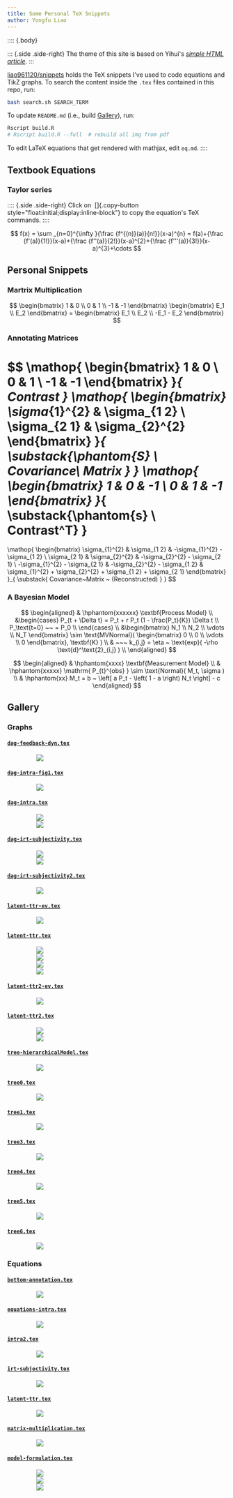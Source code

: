 ```yaml
---
title: Some Personal TeX Snippets
author: Yongfu Liao
---
```



<!-- 
To Do: 
    move mathjax to document bottom (pandoc_html())
    copy math TeX command button (JS)
        1. extract plain text from .math.display
        2. save to some element
        3. add a copy button
 -->

:::: {.body}

::: {.side .side-right}
The theme of this site is based on Yihui's [*simple HTML article*](https://yihui.org/en/2023/10/html-article/).
:::

[liao961120/snippets](https://github.com/liao961120/snippets) holds the TeX snippets I've used to code equations and TikZ graphs. To search the content inside the `.tex` files contained in this repo, run:

```bash
bash search.sh SEARCH_TERM
```

To update `README.md` (i.e., build [Gallery](#gallery)), run:

```bash
Rscript build.R
# Rscript build.R --full  # rebuild all img from pdf
```

To edit LaTeX equations that get rendered with mathjax, edit `eq.md`.
::::



Textbook Equations
------------------

### Taylor series

:::: {.side .side-right}
Click on &nbsp;[]{.copy-button style="float:initial;display:inline-block"} 
to copy the equation's TeX commands.
::::

$$
f(x) = \sum _{n=0}^{\infty }{\frac {f^{(n)}(a)}{n!}}(x-a)^{n} 
     = f(a)+{\frac {f'(a)}{1!}}(x-a)+{\frac {f''(a)}{2!}}(x-a)^{2}+{\frac {f'''(a)}{3!}}(x-a)^{3}+\cdots
$$



Personal Snippets
-----------------

### Martrix Multiplication

$$
\begin{bmatrix}
    1 & 0 \\
    0 & 1 \\
    -1 & -1
    \end{bmatrix} 
    \begin{bmatrix}
    E_1 \\
    E_2
    \end{bmatrix} = 
    \begin{bmatrix}
    E_1 \\
    E_2 \\
    -E_1 - E_2
\end{bmatrix}
$$


### Annotating Matrices

$$
\mathop{
   \begin{bmatrix}
   1 & 0 \\
   0 & 1 \\
   -1 & -1
   \end{bmatrix}
}_{ Contrast } 
\mathop{
   \begin{bmatrix}
   \sigma_{1}^{2} & \sigma_{1 2} \\
   \sigma_{2 1} & \sigma_{2}^{2} 
   \end{bmatrix}
}_{ \substack{\phantom{S} \\ Covariance\\ Matrix } } 
\mathop{
   \begin{bmatrix}
   1 & 0 & -1 \\
   0 & 1 & -1
   \end{bmatrix}
}_{  \substack{\phantom{s} \\ Contrast^T} } 
=
\mathop{
   \begin{bmatrix}
   \sigma_{1}^{2}                 & \sigma_{1 2}                     & -\sigma_{1}^{2} - \sigma_{1 2} \\
   \sigma_{2 1}                   & \sigma_{2}^{2}                   & -\sigma_{2}^{2} - \sigma_{2 1} \\
   -\sigma_{1}^{2} - \sigma_{2 1} & -\sigma_{2}^{2} - \sigma_{1 2} & \sigma_{1}^{2} + \sigma_{2}^{2} + \sigma_{1 2} + \sigma_{2 1}
   \end{bmatrix}
}_{ \substack{ Covariance~Matrix ~ (Reconstructed) } } 
$$


### A Bayesian Model

$$
\begin{aligned} 
    & \hphantom{xxxxxx} \textbf{Process Model} \\
    &\begin{cases}
        P_{t + \Delta t} = P_t + r P_t (1 - \frac{P_t}{K}) \Delta t \\
        P_\text{t=0}  ~~ = P_0 \\
    \end{cases} 
    \\
    &\begin{bmatrix}
        N_1 \\
        N_2 \\
        \vdots \\
        N_T
    \end{bmatrix} \sim \text{MVNormal}( 
        \begin{bmatrix}
            0 \\
            0 \\
            \vdots \\
            0
        \end{bmatrix}, 
    \textbf{K} ) 
    \\
    & ~~~ k_{i,j} = \eta ~ \text{exp}( -\rho \text{d}^\text{2}_{i,j} ) \\
\end{aligned}
$$


$$
\begin{aligned}
    & \hphantom{xxxx} \textbf{Measurement Model} \\
    & \hphantom{xxxxx} \mathrm{ P_{t}^{obs} }  \sim \text{Normal}( M_t, \sigma )  \\
    & \hphantom{xx} M_t                     =  b ~ \left[ a P_t - \left( 1 - a \right) N_t \right] - c 
\end{aligned}
$$


<!-- GALLERY -->
<!-- The content below is autogenerated, edit build.R instead. -->

Gallery
-------

### Graphs

#### [`dag-feedback-dyn.tex`](https://github.com/liao961120/snippets/tree/main/tikz/dag-feedback-dyn.tex)
   <img src="tikz/PDF/dag-feedback-dyn.png" style="display:block;max-height:300px;max-width:370px; margin:0 auto; padding: 0 auto;" />

#### [`dag-intra-fig1.tex`](https://github.com/liao961120/snippets/tree/main/tikz/dag-intra-fig1.tex)
   <img src="tikz/PDF/dag-intra-fig1.png" style="display:block;max-height:300px;max-width:370px; margin:0 auto; padding: 0 auto;" />

#### [`dag-intra.tex`](https://github.com/liao961120/snippets/tree/main/tikz/dag-intra.tex)
   <img src="tikz/PDF/dag-intra-fig1.png" style="display:block;max-height:300px;max-width:370px; margin:0 auto; padding: 0 auto;" />
   <img src="tikz/PDF/dag-intra.png" style="display:block;max-height:300px;max-width:370px; margin:0 auto; padding: 0 auto;" />

#### [`dag-irt-subjectivity.tex`](https://github.com/liao961120/snippets/tree/main/tikz/dag-irt-subjectivity.tex)
   <img src="tikz/PDF/dag-irt-subjectivity.png" style="display:block;max-height:300px;max-width:370px; margin:0 auto; padding: 0 auto;" />
   <img src="tikz/PDF/dag-irt-subjectivity2.png" style="display:block;max-height:300px;max-width:370px; margin:0 auto; padding: 0 auto;" />

#### [`dag-irt-subjectivity2.tex`](https://github.com/liao961120/snippets/tree/main/tikz/dag-irt-subjectivity2.tex)
   <img src="tikz/PDF/dag-irt-subjectivity2.png" style="display:block;max-height:300px;max-width:370px; margin:0 auto; padding: 0 auto;" />

#### [`latent-ttr-ev.tex`](https://github.com/liao961120/snippets/tree/main/tikz/latent-ttr-ev.tex)
   <img src="tikz/PDF/latent-ttr-ev.png" style="display:block;max-height:300px;max-width:370px; margin:0 auto; padding: 0 auto;" />

#### [`latent-ttr.tex`](https://github.com/liao961120/snippets/tree/main/tikz/latent-ttr.tex)
   <img src="tikz/PDF/latent-ttr-ev.png" style="display:block;max-height:300px;max-width:370px; margin:0 auto; padding: 0 auto;" />
   <img src="tikz/PDF/latent-ttr.png" style="display:block;max-height:300px;max-width:370px; margin:0 auto; padding: 0 auto;" />
   <img src="tikz/PDF/latent-ttr2-ev.png" style="display:block;max-height:300px;max-width:370px; margin:0 auto; padding: 0 auto;" />
   <img src="tikz/PDF/latent-ttr2.png" style="display:block;max-height:300px;max-width:370px; margin:0 auto; padding: 0 auto;" />

#### [`latent-ttr2-ev.tex`](https://github.com/liao961120/snippets/tree/main/tikz/latent-ttr2-ev.tex)
   <img src="tikz/PDF/latent-ttr2-ev.png" style="display:block;max-height:300px;max-width:370px; margin:0 auto; padding: 0 auto;" />

#### [`latent-ttr2.tex`](https://github.com/liao961120/snippets/tree/main/tikz/latent-ttr2.tex)
   <img src="tikz/PDF/latent-ttr2-ev.png" style="display:block;max-height:300px;max-width:370px; margin:0 auto; padding: 0 auto;" />
   <img src="tikz/PDF/latent-ttr2.png" style="display:block;max-height:300px;max-width:370px; margin:0 auto; padding: 0 auto;" />

#### [`tree-hierarchicalModel.tex`](https://github.com/liao961120/snippets/tree/main/tikz/tree-hierarchicalModel.tex)
   <img src="tikz/PDF/tree-hierarchicalModel.png" style="display:block;max-height:300px;max-width:370px; margin:0 auto; padding: 0 auto;" />

#### [`tree0.tex`](https://github.com/liao961120/snippets/tree/main/tikz/tree0.tex)
   <img src="tikz/PDF/tree0.png" style="display:block;max-height:300px;max-width:370px; margin:0 auto; padding: 0 auto;" />

#### [`tree1.tex`](https://github.com/liao961120/snippets/tree/main/tikz/tree1.tex)
   <img src="tikz/PDF/tree1.png" style="display:block;max-height:300px;max-width:370px; margin:0 auto; padding: 0 auto;" />

#### [`tree3.tex`](https://github.com/liao961120/snippets/tree/main/tikz/tree3.tex)
   <img src="tikz/PDF/tree3.png" style="display:block;max-height:300px;max-width:370px; margin:0 auto; padding: 0 auto;" />

#### [`tree4.tex`](https://github.com/liao961120/snippets/tree/main/tikz/tree4.tex)
   <img src="tikz/PDF/tree4.png" style="display:block;max-height:300px;max-width:370px; margin:0 auto; padding: 0 auto;" />

#### [`tree5.tex`](https://github.com/liao961120/snippets/tree/main/tikz/tree5.tex)
   <img src="tikz/PDF/tree5.png" style="display:block;max-height:300px;max-width:370px; margin:0 auto; padding: 0 auto;" />

#### [`tree6.tex`](https://github.com/liao961120/snippets/tree/main/tikz/tree6.tex)
   <img src="tikz/PDF/tree6.png" style="display:block;max-height:300px;max-width:370px; margin:0 auto; padding: 0 auto;" />

### Equations

#### [`bottom-annotation.tex`](https://github.com/liao961120/snippets/tree/main/eq/bottom-annotation.tex)
   <img src="eq/PDF/bottom-annotation.png" style="display:block;max-height:300px;max-width:370px; margin:0 auto; padding: 0 auto;" />

#### [`equations-intra.tex`](https://github.com/liao961120/snippets/tree/main/eq/equations-intra.tex)
   <img src="eq/PDF/equations-intra.png" style="display:block;max-height:300px;max-width:370px; margin:0 auto; padding: 0 auto;" />

#### [`intra2.tex`](https://github.com/liao961120/snippets/tree/main/eq/intra2.tex)
   <img src="eq/PDF/intra2.png" style="display:block;max-height:300px;max-width:370px; margin:0 auto; padding: 0 auto;" />

#### [`irt-subjectivity.tex`](https://github.com/liao961120/snippets/tree/main/eq/irt-subjectivity.tex)
   <img src="eq/PDF/irt-subjectivity.png" style="display:block;max-height:300px;max-width:370px; margin:0 auto; padding: 0 auto;" />

#### [`latent-ttr.tex`](https://github.com/liao961120/snippets/tree/main/eq/latent-ttr.tex)
   <img src="eq/PDF/latent-ttr.png" style="display:block;max-height:300px;max-width:370px; margin:0 auto; padding: 0 auto;" />

#### [`matrix-multiplication.tex`](https://github.com/liao961120/snippets/tree/main/eq/matrix-multiplication.tex)
   <img src="eq/PDF/matrix-multiplication.png" style="display:block;max-height:300px;max-width:370px; margin:0 auto; padding: 0 auto;" />

#### [`model-formulation.tex`](https://github.com/liao961120/snippets/tree/main/eq/model-formulation.tex)
   <img src="eq/PDF/model-formulation_1.png" style="display:block;max-height:300px;max-width:370px; margin:0 auto; padding: 0 auto;" />
   <img src="eq/PDF/model-formulation_2.png" style="display:block;max-height:300px;max-width:370px; margin:0 auto; padding: 0 auto;" />
   <img src="eq/PDF/model-formulation_3.png" style="display:block;max-height:300px;max-width:370px; margin:0 auto; padding: 0 auto;" />
